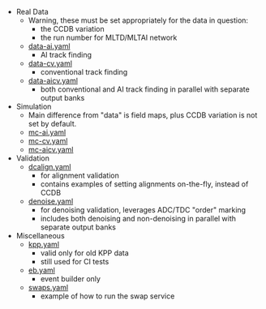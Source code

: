 
* Real Data
  * Warning, these must be set appropriately for the data in question:
    * the CCDB variation
    * the run number for MLTD/MLTAI network
  * [data-ai.yaml](data-ai.yaml)
    * AI track finding
  * [data-cv.yaml](data-cv.yaml)
    * conventional track finding
  * [data-aicv.yaml](data-aicv.yaml)
    * both conventional and AI track finding in parallel with separate output banks
* Simulation
  * Main difference from "data" is field maps, plus CCDB variation is not set by default. 
  * [mc-ai.yaml](mc-ai.yaml)
  * [mc-cv.yaml](mc-cv.yaml)
  * [mc-aicv.yaml](mc-aicv.yaml)
* Validation
  * [dcalign.yaml](dcalign.yaml)
    * for alignment validation
    * contains examples of setting alignments on-the-fly, instead of CCDB
  * [denoise.yaml](denoise.yaml)
    * for denoising validation, leverages ADC/TDC "order" marking
    * includes both denoising and non-denoising in parallel with separate output banks  
* Miscellaneous
  * [kpp.yaml](kpp.yaml)
    * valid only for old KPP data
    * still used for CI tests
  * [eb.yaml](eb.yaml)
    * event builder only
  * [swaps.yaml](swaps.yaml)
    * example of how to run the swap service

